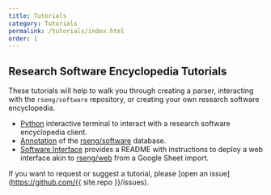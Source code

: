 ```yaml
---
title: Tutorials
category: Tutorials
permalink: /tutorials/index.html
order: 1
---
```


## Research Software Encyclopedia Tutorials

These tutorials will help to walk you through creating a parser, interacting
with the `rseng/software` repository, or creating your own research software
encyclopedia.

 - [Python](python/) interactive terminal to interact with a research software encyclopedia client.
 - [Annotation](annotation/) of the [rseng/software](https://github.com/rseng/software) database.
 - [Software Interface](https://github.com/rseng/rse-jekyll-web) provides a README with instructions to deploy a web interface akin to [rseng/web](https://github.com/rseng/web) from a Google Sheet import.

If you want to request or suggest a tutorial, please [open an issue](https://github.com/{{ site.repo }}/issues).
